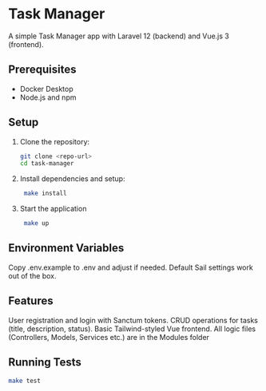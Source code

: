# Task Manager

A simple Task Manager app with Laravel 12 (backend) and Vue.js 3 (frontend).

## Prerequisites
- Docker Desktop
- Node.js and npm

## Setup
1. Clone the repository:
   ```bash
   git clone <repo-url>
   cd task-manager
   
2. Install dependencies and setup:
   ```bash
    make install
   
3. Start the application
   ```bash
    make up

## Environment Variables
Copy .env.example to .env and adjust if needed. Default Sail settings work out of the box.

## Features
User registration and login with Sanctum tokens.
CRUD operations for tasks (title, description, status).
Basic Tailwind-styled Vue frontend.
All logic files (Controllers, Models, Services etc.) are in the Modules folder


## Running Tests
   ```bash
   make test

